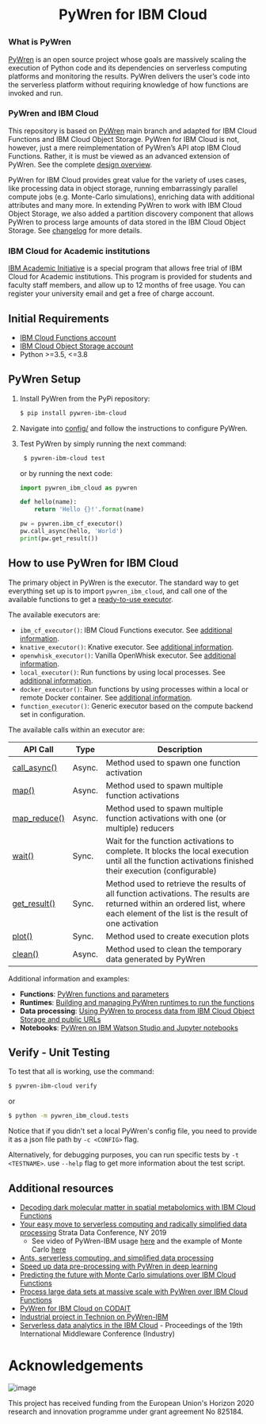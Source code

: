 <h1><p align="center"> PyWren for IBM Cloud </p></h1>

### What is PyWren

[PyWren](https://github.com/pywren/pywren) is an open source project whose goals are massively scaling the execution of Python code and its dependencies on serverless computing platforms and monitoring the results. PyWren delivers the user’s code into the serverless platform without requiring knowledge of how functions are invoked and run.

### PyWren and IBM Cloud

This repository is based on [PyWren](https://github.com/pywren/pywren) main branch and adapted for IBM Cloud Functions and IBM Cloud Object Storage. PyWren for IBM Cloud is not, however, just a mere reimplementation of PyWren’s API atop IBM Cloud Functions. Rather, it is must be viewed as an advanced extension of PyWren. See the complete [design overview](docs/DESIGN.md).

PyWren for IBM Cloud provides great value for the variety of uses cases, like processing data in object storage, running embarrassingly parallel compute jobs (e.g. Monte-Carlo simulations), enriching data with additional attributes and many more. In extending PyWren to work with IBM Cloud Object Storage, we also added a partition discovery component that allows PyWren to process large amounts of data stored in the IBM Cloud Object Storage. See [changelog](CHANGELOG.md) for more details.

### IBM Cloud for Academic institutions

[IBM Academic Initiative](https://ibm.biz/academic) is a special program that allows free trial of IBM Cloud for Academic institutions. This program is provided for students and faculty staff members, and allow up to 12 months of free usage. You can register your university email and get a free of charge account.

## Initial Requirements

* [IBM Cloud Functions account](https://cloud.ibm.com/functions)
* [IBM Cloud Object Storage account](https://www.ibm.com/cloud/object-storage)
* Python >=3.5, <=3.8

## PyWren Setup

1. Install PyWren from the PyPi repository:

    ```bash
    $ pip install pywren-ibm-cloud
    ```

2. Navigate into [config/](config/) and follow the instructions to configure PyWren.

3. Test PyWren by simply running the next command:
  
   ```bash
    $ pywren-ibm-cloud test
   ```

   or by running the next code:

   ```python
   import pywren_ibm_cloud as pywren

   def hello(name):
       return 'Hello {}!'.format(name)

   pw = pywren.ibm_cf_executor()
   pw.call_async(hello, 'World')
   print(pw.get_result())
   ```

## How to use PyWren for IBM Cloud

The primary object in PyWren is the executor. The standard way to get everything set up is to import `pywren_ibm_cloud`, and call one of the available functions to get a [ready-to-use executor](docs/api-details.md#executor).

The available executors are:

* `ibm_cf_executor()`: IBM Cloud Functions executor. See [additional information](docs/executors/ibm_cf.md).
* `knative_executor()`: Knative executor. See [additional information](docs/executors/knative.md).
* `openwhisk_executor()`: Vanilla OpenWhisk executor. See [additional information](docs/executors/openwhisk.md).
* `local_executor()`: Run functions by using local processes. See [additional information](docs/executors/localhost.md).
* `docker_executor()`: Run functions by using processes within a local or remote Docker container. See [additional information](docs/executors/docker.md).
* `function_executor()`: Generic executor based on the compute backend set in configuration.

The available calls within an executor are:

|API Call| Type | Description|
|---|---|---|
|[call_async()](docs/api-details.md#executorcall_async) | Async. | Method used to spawn one function activation |
|[map()](docs/api-details.md#executormap) | Async. | Method used to spawn multiple function activations |
|[map_reduce()](docs/api-details.md#executormap_reduce) | Async. | Method used to spawn multiple function activations with one (or multiple) reducers|
|[wait()](docs/api-details.md#executorwait) | Sync. | Wait for the function activations to complete. It blocks the local execution until all the function activations finished their execution (configurable)|
|[get_result()](docs/api-details.md#executorget_result) | Sync. | Method used to retrieve the results of all function activations. The results are returned within an ordered list, where each element of the list is the result of one activation|
|[plot()](docs/api-details.md#executorplot) | Sync. | Method used to create execution plots |
|[clean()](docs/api-details.md#executorclean) | Async. | Method used to clean the temporary data generated by PyWren|

Additional information and examples:

* **Functions**: [PyWren functions and parameters](docs/functions.md)
* **Runtimes**: [Building and managing PyWren runtimes to run the functions](runtime/)
* **Data processing**: [Using PyWren to process data from IBM Cloud Object Storage and public URLs](docs/data-processing.md)
* **Notebooks**: [PyWren on IBM Watson Studio and Jupyter notebooks](examples/hello_world.ipynb)

## Verify - Unit Testing

To test that all is working, use the command:

```bash
$ pywren-ibm-cloud verify
```

or

```bash
$ python -m pywren_ibm_cloud.tests
```

Notice that if you didn't set a local PyWren's config file, you need to provide it as a json file path by `-c <CONFIG>` flag.

Alternatively, for debugging purposes, you can run specific tests by `-t <TESTNAME>`. use `--help` flag to get more information about the test script.

## Additional resources

* [Decoding dark molecular matter in spatial metabolomics with IBM Cloud Functions](https://www.ibm.com/cloud/blog/decoding-dark-molecular-matter-in-spatial-metabolomics-with-ibm-cloud-functions)
* [Your easy move to serverless computing and radically simplified data processing](https://conferences.oreilly.com/strata/strata-ny/public/schedule/detail/77226) Strata Data Conference, NY 2019
  * See video of PyWren-IBM usage [here](https://www.youtube.com/watch?v=EYa95KyYEtg&list=PLpR7f3Www9KCjYisaG7AMaR0C2GqLUh2G&index=3&t=0s) and the example of Monte Carlo [here](https://www.youtube.com/watch?v=vF5HI2q5VKw&list=PLpR7f3Www9KCjYisaG7AMaR0C2GqLUh2G&index=2&t=0s)
* [Ants, serverless computing, and simplified data processing](https://developer.ibm.com/blogs/2019/01/31/ants-serverless-computing-and-simplified-data-processing/)
* [Speed up data pre-processing with PyWren in deep learning](https://developer.ibm.com/patterns/speed-up-data-pre-processing-with-pywren-in-deep-learning/)
* [Predicting the future with Monte Carlo simulations over IBM Cloud Functions](https://www.ibm.com/cloud/blog/monte-carlo-simulations-with-ibm-cloud-functions)
* [Process large data sets at massive scale with PyWren over IBM Cloud Functions](https://www.ibm.com/cloud/blog/process-large-data-sets-massive-scale-pywren-ibm-cloud-functions)
* [PyWren for IBM Cloud on CODAIT](https://developer.ibm.com/code/open/centers/codait/projects/pywren/)
* [Industrial project in Technion on PyWren-IBM](http://www.cs.technion.ac.il/~cs234313/projects_sites/W19/04/site/)
* [Serverless data analytics in the IBM Cloud](https://dl.acm.org/citation.cfm?id=3284029) - Proceedings of the 19th International Middleware Conference (Industry)

# Acknowledgements

![image](https://user-images.githubusercontent.com/26366936/61350554-d62acf00-a85f-11e9-84b2-36312a35398e.png)

This project has received funding from the European Union's Horizon 2020 research and innovation programme under grant agreement No 825184.
